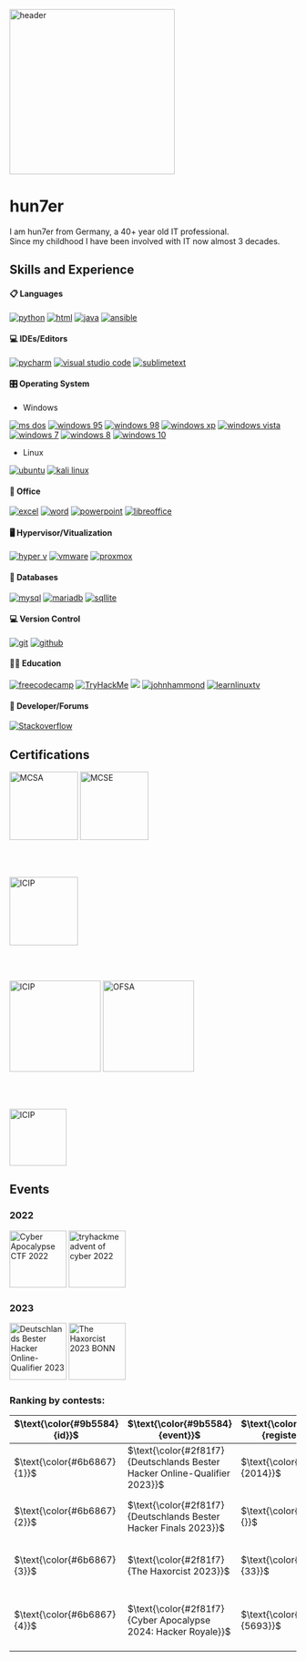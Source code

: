 [<img src='https://github.com/hun7erCybersecurity/hun7erCybersecurity/blob/main/img/header.png' alt='header' height='290'>](https://github.com/hun7erCybersecurity)

# hun7er
I am hun7er from Germany, a 40+ year old IT professional.  
Since my childhood I have been involved with IT now almost 3 decades.  



## Skills and Experience
#### 📋 Languages
<a href="https://www.python.org/"><img src="https://img.shields.io/badge/-Python-blue?logo=python&logoColor=yellow&style=plastic&logoWidth=20" alt="python" /></a>
<a href="https://html5.org/"><img src="https://img.shields.io/badge/-HTML5-E34F26?logo=HTML5&logoColor=white&style=plastic&logoWidth=20" alt="html"/></a>
<a href="https://www.oracle.com/java/"><img src="https://img.shields.io/badge/-JAVA-orange?logo=Java&logoColor=white&style=plastic&logoWidth=20" alt="java"/></a>
<a href="https://www.ansible.com/"><img src="https://img.shields.io/badge/-Ansible-black?logo=Ansible&logoColor=white&style=plastic&logoWidth=20" alt="ansible"/></a>

####  💻 IDEs/Editors
<a href="https://www.jetbrains.com/pycharm/"><img src="https://img.shields.io/badge/-PyCharm-green?logo=PyCharm&logoColor=000000&style=plastic&logoWidth=20" alt="pycharm"/></a>
<a href="https://code.visualstudio.com/"><img src="https://img.shields.io/badge/-Visual%20Studio%20Code-yellow?logo=VisualStudioCode&logoColor=007ACC&style=plastic&logoWidth=20" alt="visual studio code"/></a>
<a href="https://www.sublimetext.com/"><img src="https://img.shields.io/badge/-Sublime%20Text-gray?logo=SublimeText&logoColor=FF9800&style=plastic&logoWidth=20" alt="sublimetext"/></a>

####  🎛️ Operating System
* Windows

<a href="https://en.wikipedia.org/wiki/MS-DOS"><img src="https://img.shields.io/badge/-MS_DOS-blue?logo=Windows%2095&logoColor=white&style=plastic&logoWidth=20" alt="ms dos"/></a>
<a href="https://en.wikipedia.org/wiki/Windows_95"><img src="https://img.shields.io/badge/-Windows_95-008080?logo=Windows%2095&logoColor=white&style=plastic&logoWidth=20" alt="windows 95"/></a>
<a href="https://en.wikipedia.org/wiki/Windows_98"><img src="https://img.shields.io/badge/-Windows%2098-blue?logo=Windows%2095&logoColor=white&style=plastic&logoWidth=20" alt="windows 98"/></a>
<a href="https://en.wikipedia.org/wiki/Windows_XP"><img src="https://img.shields.io/badge/-Windows%20XP-003399?logo=Windows%20XP&logoColor=white&style=plastic&logoWidth=20" alt="windows xp"/></a>
<a href="https://en.wikipedia.org/wiki/Windows_Vista"><img src="https://img.shields.io/badge/-Windows%20Vista-003399?logo=Windows%20XP&logoColor=white&style=plastic&logoWidth=20" alt="windows vista"/></a>
<a href="https://en.wikipedia.org/wiki/Windows_7"><img src="https://img.shields.io/badge/-Windows%207-0078D6?logo=Windows%20XP&logoColor=white&style=plastic&logoWidth=20" alt="windows 7"/></a>
<a href="https://en.wikipedia.org/wiki/Windows_8"><img src="https://img.shields.io/badge/-Windows%208-0078D6?logo=Windows%20XP&logoColor=white&style=plastic&logoWidth=20" alt="windows 8"/></a>
<a href="https://en.wikipedia.org/wiki/Windows_10"><img src="https://img.shields.io/badge/-Windows%2010-0078D6?logo=Windows%20XP&logoColor=white&style=plastic&logoWidth=20" alt="windows 10"/></a>
* Linux

<a href="https://ubuntu.com/"><img src="https://img.shields.io/badge/-Ubuntu-E95420?logo=Ubuntu&logoColor=white&style=plastic&logoWidth=20" alt="ubuntu"/></a>
<a href="https://www.kali.org/"><img src="https://img.shields.io/badge/-Kali%20Linux-557C94?logo=Kali%20Linux&logoColor=white&style=plastic&logoWidth=20" alt="kali linux"/></a>

####  🏢 Office
<a href="https://www.microsoft.com/en-us/microsoft-365/excel"><img src="https://img.shields.io/badge/-Microsoft%20Excel-217346?logo=Microsoft%20Excel&logoColor=white&style=plastic&logoWidth=20" alt="excel"/></a>
<a href="https://www.microsoft.com/en-us/microsoft-365/word"><img src="https://img.shields.io/badge/-Microsoft%20Word-2B579A?logo=Microsoft%20Word&logoColor=white&style=plastic&logoWidth=20" alt="word"/></a>
<a href="https://www.microsoft.com/en-us/microsoft-365/powerpoint"><img src="https://img.shields.io/badge/-Microsoft%20Powerpoint-B7472A?logo=Microsoft%20PowerPoint&logoColor=white&style=plastic&logoWidth=20" alt="powerpoint"/></a>
<a href="https://www.libreoffice.org/"><img src="https://img.shields.io/badge/-Libre%20Office-18A303?logo=LibreOffice&logoColor=white&style=plastic&logoWidth=20" alt="libreoffice"/></a>

#### 🖥️ Hypervisor/Vitualization
<a href="https://learn.microsoft.com/en-us/virtualization/hyper-v-on-windows/about/"><img src="https://img.shields.io/badge/-Hyper_V-0078D6?logo=Windows&logoColor=white&style=plastic&logoWidth=20" alt="hyper v"/></a>
<a href="https://www.vmware.com/"><img src="https://img.shields.io/badge/-VMware-607078?logo=VMWare&logoColor=white&style=plastic&logoWidth=20" alt="vmware"/></a>
<a href="https://www.proxmox.com/en/"><img src="https://img.shields.io/badge/-Proxmox-E57000?logo=Proxmox&logoColor=white&style=plastic&logoWidth=20" alt="proxmox"/></a>

####  💾 Databases
<a href="https://www.mysql.com/"><img src="https://img.shields.io/badge/-MySQL-4479A1?logo=mysql&logoColor=white&style=plastic&logoWidth=20" alt="mysql"/></a>
<a href="https://mariadb.org/"><img src="https://img.shields.io/badge/-MariaDB-003545?logo=mariadb&logoColor=white&style=plastic&logoWidth=20" alt="mariadb"/></a>
<a href="https://www.sqlite.org/index.html"><img src="https://img.shields.io/badge/-SQLite-003B57?logo=SQLite&logoColor=white&style=plastic&logoWidth=20" alt="sqllite"/></a>

####  💻 Version Control
<a href="https://git-scm.com/"><img src="https://img.shields.io/badge/-Git-F05032?logo=Git&logoColor=white&style=plastic&logoWidth=20" alt="git"/></a>
<a href="https://github.com/"><img src="https://img.shields.io/badge/-GitHub-181717?logo=GitHub&logoColor=white&style=plastic&logoWidth=20" alt="github"/></a>

####  🧑‍🏫 Education
<a href="https://www.freecodecamp.org/"><img src="https://img.shields.io/badge/-FreeCodeCamp-0A0A23?logo=FreeCodeCamp&logoColor=white&style=plastic&logoWidth=20" alt="freecodecamp"/></a>
<a href="https://tryhackme.com/"><img src="https://img.shields.io/badge/-TryHackMe-212C42?logo=TryHackMe&logoColor=white&style=plastic&logoWidth=20" alt="TryHackMe"/></a>
<a href="https://www.hackthebox.com/"><img src="https://img.shields.io/badge/-Hack%20The%20Box-gray?logo=Hack%20The%20Box&logoColor=9FEF00&style=plastic&logoWidth=20"/></a>
<a href="https://www.youtube.com/c/JohnHammond010"><img src="https://img.shields.io/badge/-John%20Hammond-FF0000?logo=Youtube&logoColor=white&style=plastic&logoWidth=20" alt="johnhammond"/></a>
<a href="https://www.youtube.com/c/learnlinuxtv"><img src="https://img.shields.io/badge/-LearnLinuxTV-FF0000?logo=Youtube&logoColor=white&style=plastic&logoWidth=20" alt="learnlinuxtv"/></a>
                                                

####  🤴 Developer/Forums
<a href="https://stackoverflow.com/"><img src="https://img.shields.io/badge/-Stack_Overflow-F58025?logo=Stack%20Overflow&logoColor=white&style=plastic&logoWidth=20" alt="Stackoverflow"/></a>


## Certifications
[<img src='https://github.com/hun7erCybersecurity/hun7erCybersecurity/blob/main/img/MCSA-Windows%20Server%202016.png' alt='MCSA' height='120'>](https://github.com/hun7erCybersecurity/hun7erCybersecurity/blob/main/img/MCSA-Windows%20Server%202016.png)
[<img src='https://github.com/hun7erCybersecurity/hun7erCybersecurity/blob/main/img/MCSE-Core_Infrastructure.png' alt='MCSE' height='120'> ](https://github.com/hun7erCybersecurity/hun7erCybersecurity/blob/main/img/MCSE-Core_Infrastructure.png)


<br />
<br />

[<img src='https://github.com/hun7erCybersecurity/hun7erCybersecurity/blob/main/img/CISCO_Ethical_Hacker.png' alt='ICIP' height='120'>](https://github.com/hun7erCybersecurity/hun7erCybersecurity/blob/main/img/CISCO_Ethical_Hacker.png)

<br />
<br />

[<img src='https://github.com/hun7erCybersecurity/hun7erCybersecurity/blob/main/img/ICIP_Introduction_to_Critical_Infrastructure_Protection.png' alt='ICIP' height='160'>](https://github.com/hun7erCybersecurity/hun7erCybersecurity/blob/main/img/ICIP_Introduction_to_Critical_Infrastructure_Protection.png)
[<img src='https://github.com/hun7erCybersecurity/hun7erCybersecurity/blob/main/img/OFSA_OPSWAT_File_Security_Associate.png' alt='OFSA' height='160'>](https://github.com/hun7erCybersecurity/hun7erCybersecurity/blob/main/img/OFSA_OPSWAT_File_Security_Associate.png)

<br />
<br />

[<img src='https://github.com/hun7erCybersecurity/hun7erCybersecurity/blob/main/img/Ethical_Hacking_Essentials_Badge.png' alt='ICIP' height='100'>](https://github.com/hun7erCybersecurity/hun7erCybersecurity/blob/main/img/Ethical_Hacking_Essentials_Badge.png)

## Events

### 2022
[<img src='https://github.com/hun7erCybersecurity/hun7erCybersecurity/blob/main/img/CA_2022_CTF_logo.png' alt='Cyber Apocalypse CTF 2022' height='100'>](https://www.hackthebox.com/events/cyber-apocalypse-2022)
[<img src='https://github.com/hun7erCybersecurity/hun7erCybersecurity/blob/main/img/tryhackme_advent_of_cyber_2022_transparent.png' alt='tryhackme advent of cyber 2022' height='100'>](https://tryhackme.com/christmas)

### 2023
[<img src='https://github.com/hun7erCybersecurity/hun7erCybersecurity/blob/main/img/DBH_Logo_2022_new-transparent.png' alt='Deutschlands Bester Hacker Online-Qualifier 2023' height='100'>](https://deutschlands-bester-hacker.de/)
[<img src='https://github.com/hun7erCybersecurity/hun7erCybersecurity/blob/main/img/TheHaxorcist2023Logo.png' alt='The Haxorcist 2023 BONN' height='100'>](https://ctf.hackthebox.com/event/details/the-haxorcist-a-halloween-ctf-1193)



### Ranking by contests:
| $\text{\color{#9b5584}{id}}$ | $\text{\color{#9b5584}{event}}$ | $\text{\color{#9b5584}{registered}}$ | $\text{\color{#9b5584}{location}}$ | $\text{\color{#9b5584}{active users}}$ | $\text{\color{#5ecc43}{my rank}}$ |
| -------- | -------- | -------- | -------- | -------- | -------- |
| $\text{\color{#6b6867}{1}}$ | $\text{\color{#2f81f7}{Deutschlands Bester Hacker Online-Qualifier 2023}}$ | $\text{\color{#2f81f7}{2014}}$ | $\text{\color{#2f81f7}{Online}}$ | $\text{\color{#2f81f7}{273}}$ | $\text{\color{#5ecc43}{15} \ \color{#6b6867}{/}\ \color{#6b6867}{273}}$ |
| $\text{\color{#6b6867}{2}}$ | $\text{\color{#2f81f7}{Deutschlands Bester Hacker Finals 2023}}$ | $\text{\color{#2f81f7}{}}$ | $\text{\color{#2f81f7}{Dortmund}}$ | $\text{\color{#2f81f7}{20}}$ | $\text{\color{#5ecc43}{open} \ \color{#6b6867}{/}\ \color{#6b6867}{20}}$ |
| $\text{\color{#6b6867}{3}}$ | $\text{\color{#2f81f7}{The Haxorcist 2023}}$ | $\text{\color{#2f81f7}{33}}$ | $\text{\color{#2f81f7}{Bonn}}$ | $\text{\color{#2f81f7}{260}}$ | $\text{\color{#5ecc43}{22} \ \color{#6b6867}{/}\ \color{#6b6867}{33}}$ |
| $\text{\color{#6b6867}{4}}$ | $\text{\color{#2f81f7}{Cyber Apocalypse 2024: Hacker Royale}}$ | $\text{\color{#2f81f7}{5693}}$ | $\text{\color{#2f81f7}{Online}}$ | $\text{\color{#2f81f7}{12965}}$ | $\text{\color{#5ecc43}{1781} \ \color{#6b6867}{/}\ \color{#6b6867}{5693}}$ |
